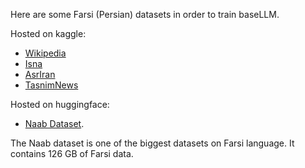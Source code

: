 Here are some Farsi (Persian) datasets in order to train baseLLM.

Hosted on kaggle:
- [Wikipedia](https://www.kaggle.com/datasets/amirpourmand/fa-wikipedia)
- [Isna](https://www.kaggle.com/datasets/amirpourmand/isna-news)
- [AsrIran](https://www.kaggle.com/datasets/amirpourmand/asriran-news)
- [TasnimNews](https://www.kaggle.com/datasets/amirpourmand/tasnimdataset)

Hosted on huggingface:
- [Naab Dataset](https://huggingface.co/datasets/SLPL/naab).

The Naab dataset is one of the biggest datasets on Farsi language. 
It contains 126 GB of Farsi data. 
